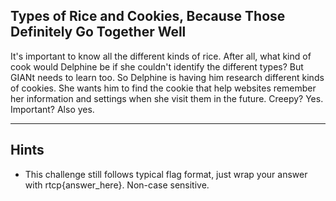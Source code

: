 Types of Rice and Cookies, Because Those Definitely Go Together Well
-------------------------------------------

It's important to know all the different kinds of rice. After all, what kind of cook would Delphine be if she couldn't identify the different types? But GIANt needs to learn too. So Delphine is having him research different kinds of cookies. She wants him to find the cookie that help websites remember her information and settings when she visit them in the future. Creepy? Yes. Important? Also yes.

-------------------------------------------
Hints
-------------------------------------------
- This challenge still follows typical flag format, just wrap your answer with rtcp{answer_here}. Non-case sensitive.